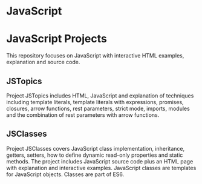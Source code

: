 # JavaScript
<h1>JavaScript Projects</h1>
<p>
This repository focuses on JavaScript with interactive HTML examples, explanation and source code.
</p>
<h2>JSTopics</h2>
<p>
Project JSTopics includes HTML, JavaScript and explanation of techniques including template literals, 
template literals with expressions, promises, closures, arrow functions, rest parameters, strict mode, imports, modules and
the combination of rest parameters with arrow functions. 
</p>
<h2>JSClasses</h2>
<p>
Project JSClasses covers JavaScript class implementation, inheritance, getters, setters, how to define dynamic read-only properties and static methods. The project includes JavaScript source code plus an HTML page with explanation and interactive examples. JavaScript classes are templates for JavaScript objects. Classes are part of ES6.
</p>
